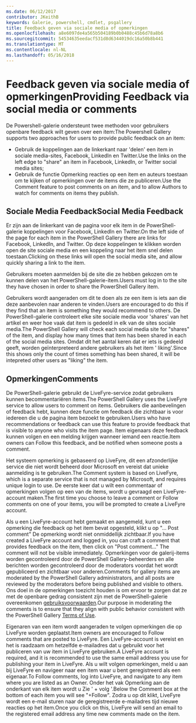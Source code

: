 ```yaml
---
ms.date: 06/12/2017
contributor: JKeithB
keywords: Galerie, powershell, cmdlet, psgallery
title: Feedback geven via sociale media of opmerkingen
ms.openlocfilehash: a8e6097de4a565b504189b0b0488c45b6d78a8b6
ms.sourcegitcommit: 54534635eedacf531d8d6344019dc16a50b8b441
ms.translationtype: MT
ms.contentlocale: nl-NL
ms.lasthandoff: 05/16/2018
---
```

# <a name="providing-feedback-via-social-media-or-comments"></a><span data-ttu-id="f42cd-103">Feedback geven via sociale media of opmerkingen</span><span class="sxs-lookup"><span data-stu-id="f42cd-103">Providing Feedback via social media or comments</span></span>

<span data-ttu-id="f42cd-104">De Powershell-galerie ondersteunt twee methoden voor gebruikers openbare feedback wilt geven over een item:</span><span class="sxs-lookup"><span data-stu-id="f42cd-104">The Powershell Gallery supports two approaches for users to provide public feedback on an item:</span></span>

- <span data-ttu-id="f42cd-105">Gebruik de koppelingen aan de linkerkant naar 'delen' een item in sociale media-sites, Facebook, LinkedIn en Twitter.</span><span class="sxs-lookup"><span data-stu-id="f42cd-105">Use the links on the left edge to "share" an item in Facebook, LinkedIn, or Twitter social media sites;</span></span>
- <span data-ttu-id="f42cd-106">Gebruik de functie Opmerking reacties op een item en auteurs toestaan om te kijken of opmerkingen over de items die ze publiceren.</span><span class="sxs-lookup"><span data-stu-id="f42cd-106">Use the Comment feature to post comments on an item, and to allow Authors to watch for comments on items they publish.</span></span>

## <a name="social-media-feedback"></a><span data-ttu-id="f42cd-107">Sociale Media Feedback</span><span class="sxs-lookup"><span data-stu-id="f42cd-107">Social Media Feedback</span></span>

<span data-ttu-id="f42cd-108">Er zijn aan de linkerkant van de pagina voor elk item in de PowerShell-galerie koppelingen voor Facebook, LinkedIn en Twitter.</span><span class="sxs-lookup"><span data-stu-id="f42cd-108">On the left side of the page for each item in the PowerShell Gallery there are links for Facebook, LinkedIn, and Twitter.</span></span>
<span data-ttu-id="f42cd-109">Op deze koppelingen te klikken worden open de site sociale media en een koppeling naar het item snel delen toestaan.</span><span class="sxs-lookup"><span data-stu-id="f42cd-109">Clicking on these links will open the social media site, and allow quickly sharing a link to the item.</span></span>

<span data-ttu-id="f42cd-110">Gebruikers moeten aanmelden bij de site die ze hebben gekozen om te kunnen delen van het PowerShell-galerie-item.</span><span class="sxs-lookup"><span data-stu-id="f42cd-110">Users must log in to the site they have chosen in order to share the PowerShell Gallery item.</span></span>

<span data-ttu-id="f42cd-111">Gebruikers wordt aangeraden om dit te doen als ze een item is iets aan die deze aanbevolen naar anderen te vinden.</span><span class="sxs-lookup"><span data-stu-id="f42cd-111">Users are encouraged to do this if they find that an item is something they would recommend to others.</span></span>
<span data-ttu-id="f42cd-112">De PowerShell-galerie controleert elke site sociale media voor 'shares' van het artikel en weer hoe vaak dat item is gedeeld in elk van de sites sociale media.</span><span class="sxs-lookup"><span data-stu-id="f42cd-112">The PowerShell Gallery will check each social media site for "shares" of the item, and display how many times that item has been shared in each of the social media sites.</span></span>
<span data-ttu-id="f42cd-113">Omdat dit het aantal keren dat er iets is gedeeld geeft, worden geïnterpreteerd andere gebruikers als het item ' liking'.</span><span class="sxs-lookup"><span data-stu-id="f42cd-113">Since this shows only the count of times something has been shared, it will be intepreted other users as "liking" the item.</span></span>


## <a name="comments"></a><span data-ttu-id="f42cd-114">Opmerkingen</span><span class="sxs-lookup"><span data-stu-id="f42cd-114">Comments</span></span>

<span data-ttu-id="f42cd-115">De PowerShell-galerie gebruikt de LiveFyre-service zodat gebruikers kunnen becommentariëren items.</span><span class="sxs-lookup"><span data-stu-id="f42cd-115">The PowerShell Gallery uses the LiveFyre service to allow users to comment on items.</span></span>
<span data-ttu-id="f42cd-116">Gebruikers die aanbevelingen of feedback hebt, kunnen deze functie om feedback die zichtbaar is voor iedereen die u de pagina item bezoekt te gebruiken.</span><span class="sxs-lookup"><span data-stu-id="f42cd-116">Users who have recommendations or feedback can use this feature to provide feedback that is visible to anyone who visits the item page.</span></span>
<span data-ttu-id="f42cd-117">Item eigenaars deze feedback kunnen volgen en een melding krijgen wanneer iemand een reactie.</span><span class="sxs-lookup"><span data-stu-id="f42cd-117">Item owners can Follow this feedback, and be notified when someone posts a comment.</span></span>

<span data-ttu-id="f42cd-118">Het systeem opmerking is gebaseerd op LiveFyre, dit een afzonderlijke service die niet wordt beheerd door Microsoft en vereist dat unieke aanmelding is te gebruiken.</span><span class="sxs-lookup"><span data-stu-id="f42cd-118">The Comment system is based on LiveFyre, which is a separate service that is not managed by Microsoft, and requires unique login to use.</span></span>
<span data-ttu-id="f42cd-119">De eerste keer dat u wilt een commentaar of opmerkingen volgen op een van de items, wordt u gevraagd een LiveFyre-account maken.</span><span class="sxs-lookup"><span data-stu-id="f42cd-119">The first time you choose to leave a comment or Follow comments on one of your items, you will be prompted to create a LiveFyre account.</span></span>

<span data-ttu-id="f42cd-120">Als u een LiveFyre-account hebt gemaakt en aangemeld, kunt u een opmerking die feedback op het item bevat opgesteld, klikt u op "... Post comment" De opmerking wordt niet onmiddellijk zichtbaar.</span><span class="sxs-lookup"><span data-stu-id="f42cd-120">If you have created a LiveFyre account and logged in, you can craft a comment that provides feedback on the item, then click on "Post comment..." The comment will not be visible immediately.</span></span>
<span data-ttu-id="f42cd-121">Opmerkingen voor de galerij-items worden gecontroleerd door de PowerShell Gallery-beheerders en alle berichten worden gecontroleerd door de moderators voordat het wordt gepubliceerd en zichtbaar voor anderen.</span><span class="sxs-lookup"><span data-stu-id="f42cd-121">Comments for gallery items are moderated by the PowerShell Gallery administrators, and all posts are reviewed by the moderators before being published and visible to others.</span></span>
<span data-ttu-id="f42cd-122">Ons doel in de opmerkingen toezicht houden is om ervoor te zorgen dat ze met de openbare gedrag consistent zijn met de PowerShell-galerie overeenkomen [gebruiksvoorwaarden](https://www.powershellgallery.com/policies/Terms).</span><span class="sxs-lookup"><span data-stu-id="f42cd-122">Our purpose in moderating the comments is to ensure that they align with public behavior consistent with the PowerShell Gallery [Terms of Use](https://www.powershellgallery.com/policies/Terms).</span></span>

<span data-ttu-id="f42cd-123">Eigenaren van een item wordt aangeraden te volgen opmerkingen die op LiveFyre worden geplaatst.</span><span class="sxs-lookup"><span data-stu-id="f42cd-123">Item owners are encouraged to Follow comments that are posted to LiveFyre.</span></span>
<span data-ttu-id="f42cd-124">Een LiveFyre-account is vereist en het is raadzaam om hetzelfde e-mailadres dat u gebruikt voor het publiceren van uw item in LiveFyre gebruiken.</span><span class="sxs-lookup"><span data-stu-id="f42cd-124">A LiveFyre account is required, and it is recommended to use the same email address you use for publishing your item in LiveFyre.</span></span>
<span data-ttu-id="f42cd-125">Als u wilt volgen opmerkingen, meld u aan bij LiveFyre en navigeer naar een item waar u bent geregistreerd als een eigenaar.</span><span class="sxs-lookup"><span data-stu-id="f42cd-125">To Follow comments, log into LiveFyre, and navigate to any item where you are listed as an Owner.</span></span>
<span data-ttu-id="f42cd-126">Onder het vak Opmerking aan de onderkant van elk item wordt u Zie ' + volg '.</span><span class="sxs-lookup"><span data-stu-id="f42cd-126">Below the Comment box at the bottom of each item you will see "+Follow".</span></span>
<span data-ttu-id="f42cd-127">Zodra u op dit klikt, LiveFyre wordt een e-mail sturen naar de geregistreerde e-mailadres tijd nieuwe reacties op het item.</span><span class="sxs-lookup"><span data-stu-id="f42cd-127">Once you click on this, LiveFyre will send an email to the registered email address any time new comments made on the item.</span></span>